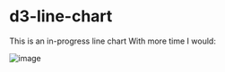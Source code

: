 # d3-line-chart
This is an in-progress line chart
With more time I would:

![image](https://user-images.githubusercontent.com/2840356/124076912-7b6aed80-da0c-11eb-97f3-f47d081f38a2.png)
